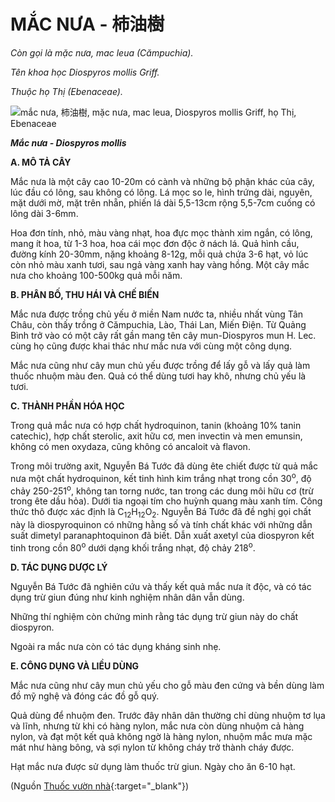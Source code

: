 # MẮC NƯA - 柿油樹

*Còn gọi là mặc nưa, mac leua (Cămpuchia).*

*Tên khoa học Diospyros mollis Griff.*

*Thuộc họ Thị (Ebenaceae).*

![mắc nưa, 柿油樹, mặc nưa, mac leua, Diospyros mollis Griff, họ Thị, Ebenaceae](/imgs/caythuoc/dtl/mac-nua.jpg)

***Mắc nưa - Diospyros mollis***

**A. MÔ TẢ CÂY**

Mắc nưa là một cây cao 10-20m có cành và những bộ phận khác của cây, lúc đầu có lông, sau không có lông. Lá mọc so le, hình trứng dài, nguyên, mặt dưới mờ, mặt trên nhẵn, phiến lá dài 5,5-13cm rộng 5,5-7cm cuống có lông dài 3-6mm.

Hoa đơn tính, nhỏ, màu vàng nhạt, hoa đực mọc thành xim ngắn, có lông, mang ít hoa, từ 1-3 hoa, hoa cái mọc đơn độc ở nách lá. Quả hình cầu, đường kính 20-30mm, nặng khoảng 8-12g, mỗi quả chứa 3-6 hạt, vỏ lúc còn nhỏ màu xanh tươi, sau ngả vàng xanh hay vàng hồng. Một cây mắc nưa cho khoảng 100-500kg quả mỗi năm.

**B. PHÂN BỐ, THU HÁI VÀ CHẾ BIẾN**

Mắc nưa được trồng chủ yếu ở miền Nam nước ta, nhiều nhất vùng Tân Châu, còn thấy trồng ở Cămpuchia, Lào, Thái Lan, Miến Điện. Từ Quảng Bình trở vào có một cây rất gần mang tên cây mun-Diospyros mun H. Lec. cùng họ cũng được khai thác như mắc nưa với cùng một công dụng.

Mắc nưa cũng như cây mun chủ yếu được trồng để lấy gỗ và lấy quả làm thuốc nhuộm màu đen. Quả có thể dùng tươi hay khô, nhưng chủ yếu là tươi.

**C. THÀNH PHẦN HÓA HỌC**

Trong quả mắc nưa có hợp chất hydroquinon, tanin (khoảng 10% tanin catechic), hợp chất sterolic, axit hữu cơ, men invectin và men emunsin, không có men oxydaza, cũng không có ancaloit và flavon.

Trong môi trường axit, Nguyễn Bá Tước đã dùng ête chiết được từ quả mắc nưa một chất hydroquinon, kết tinh hình kim trắng nhạt trong cồn 30<sup>o</sup>, độ chảy 250-251<sup>o</sup>, không tan torng nước, tan trong các dung môi hữu cơ (trừ trong ête dầu hỏa). Dưới tia ngoại tím cho huỳnh quang màu xanh tím. Công thức thô được xác định là C<sub>12</sub>H<sub>12</sub>O<sub>2</sub>. Nguyễn Bá Tước đã đề nghị gọi chất này là diospyroquinon có những hằng số và tính chất khác với những dẫn suất dimetyl paranaphtoquinon đã biết. Dẫn xuất axetyl của diospyron kết tinh trong cồn 80<sup>o</sup> dưới dạng khối trắng nhạt, độ chảy 218<sup>o</sup>.

**D. TÁC DỤNG DƯỢC LÝ**

Nguyễn Bá Tước đã nghiên cứu và thấy kết quả mắc nưa ít độc, và có tác dụng trừ giun đúng như kinh nghiệm nhân dân vẫn dùng.

Những thí nghiệm còn chứng minh rằng tác dụng trừ giun này do chất diospyron.

Ngoài ra mắc nưa còn có tác dụng kháng sinh nhẹ.

**E. CÔNG DỤNG VÀ LIỀU DÙNG**

Mắc nưa cũng như cây mun chủ yếu cho gỗ màu đen cứng và bền dùng làm đồ mỹ nghệ và đóng các đồ gỗ quý.

Quả dùng để nhuộm đen. Trước đây nhân dân thường chỉ dùng nhuộm tơ lụa và lĩnh, nhưng từ khi có hàng nylon, mắc nưa còn dùng nhuộm cả hàng nylon, và đạt một kết quả không ngờ là hàng nylon, nhuộm mắc mưa mặc mát như hàng bông, và sợi nylon từ không cháy trở thành cháy được.

Hạt mắc nưa được sử dụng làm thuốc trừ giun. Ngày cho ăn 6-10 hạt.


(Nguồn [Thuốc vườn nhà](http://thuocvuonnha.com){:target="_blank"})